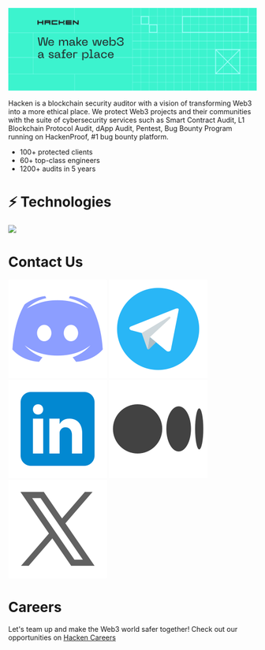![Title Header](public/images/header.svg)

Hacken is a blockchain security auditor with a vision of transforming Web3 into a more ethical place. 
We protect Web3 projects and their communities with the suite of cybersecurity services such as Smart Contract Audit, L1 Blockchain Protocol Audit, dApp Audit, Pentest, Bug Bounty Program running on HackenProof, #1 bug bounty platform.

- 100+ protected clients
- 60+ top-class engineers
- 1200+ audits in 5 years

# :zap: Technologies

<p>
    <img src="https://skillicons.dev/icons?i=rust,solidity,python,go,cs,cpp" />
</p>

# Contact Us

![Discord](public/images/social/discord.svg)
![Telegram](public/images/social/telegram.svg)
![Linkedin](public/images/social/linkedin.svg)
![Medium](public/images/social/medium.svg)
![X](public/images/social/x.svg)

# Careers 

Let's team up and make the Web3 world safer together! Check out our opportunities on [Hacken Careers](https://hacken.peopleforce.io/careers)